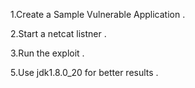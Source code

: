 1.Create a Sample Vulnerable Application .

2.Start a netcat listner .

3.Run the exploit . 

5.Use jdk1.8.0_20 for better results .
